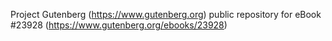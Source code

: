 Project Gutenberg (https://www.gutenberg.org) public repository for eBook #23928 (https://www.gutenberg.org/ebooks/23928)
